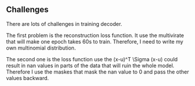 ## Challenges
There are lots of challenges in training decoder.

The first problem is the reconstruction loss function. It use the multivirate that will 
make one epoch takes 60s to train. Therefore, I need to write my own multinomial distribution.

The second one is the loss function use the (x-u)^T \Sigma (x-u) could result 
in nan values in parts of the data that will ruin the whole model. Therefore I use the 
maskes that mask the nan value to 0 and pass the other values backward.